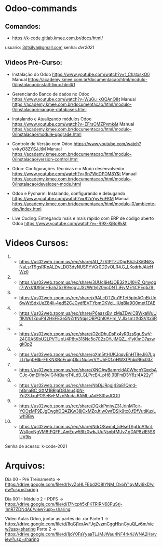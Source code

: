 # Odoo-commands

## Comandos:
* https://k-code.gitlab.kmee.com.br/docs/html/

usuario: 3dtsilva@gmail.com
senha: *dvr2021*

## Videos Pré-Curso:

* Instalação do Odoo https://www.youtube.com/watch?v=t_ChatxskQ0
Manual https://academy.kmee.com.br/documentacao/html/modulo-0/instalacao/install-linux.html#1

* Gerenciando Banco de dados no Odoo https://www.youtube.com/watch?v=WuGu_kQQAnQ&t
Manual https://academy.kmee.com.br/documentacao/html/modulo-0/instalacao/manage-databases.html
  
* Instalando e Atualizando módulos Odoo https://www.youtube.com/watch?v=EFrsOMZPvmk&t
Manual https://academy.kmee.com.br/documentacao/html/modulo-0/instalacao/module-upgrade.html

* Controle de Versão com Odoo https://www.youtube.com/watch?v=kyO82YSJJtM
Manual https://academy.kmee.com.br/documentacao/html/modulo-0/instalacao/version-control.html

* Odoo: Configurações Técnicas e o Modo desenvolvedor https://www.youtube.com/watch?v=6n7WdDPOM8Y&t
Manual https://academy.kmee.com.br/documentacao/html/modulo-0/instalacao/developer-mode.html

* Odoo e Pycharm: Instalando, configurando e debugando https://www.youtube.com/watch?v=82oYpvEuFKM
Manual https://academy.kmee.com.br/documentacao/html/modulo-0/ambiente-dev/index.html 

* Live Coding: Entregando mais e mais rápido com ERP de código aberto Odoo
https://www.youtube.com/watch?v=-R9X-XjBo8k&t


# Videos Cursos:

1. - https://us02web.zoom.us/rec/share/AU_7zVtPTzUDprBVJrJXi6NiSsNuLsrT9gsRRpALZwLDO3dyNUSPYVCr0DDvOLR4.G_LKodrhJAieHWz0
2. - https://us02web.zoom.us/rec/share/3UUcI9efJOB32XUI0HZ_Qmyogr7iWxk1D95nHEahZ5zR9vogUJSzWn1yl20nqDNT.iFjvME1iCPEq5Z9_
3. - https://us02web.zoom.us/rec/share/x9ALcDTZku1FTet5ptnAGnEkUd6wWtSdxUeZ84ii-4ed52CJCydfEVTYbmDKVci_.lUqBla9O0met1ZAE
4. - https://us02web.zoom.us/rec/share/P6aasxBv_zMaZDwICBWxaWuUflKW61ZpuP42H8FE3e5NZrtNNqjsOBPQhI0AHm_V.JlxsmzXdSVltxSRU
5. - https://us02web.zoom.us/rec/share/O2dDhuDsFx4yR3zsSguSwV-24C0A59bU2LPVTUpU4P8ty315Nc5o702zOYJjMQZ_.rFyKlmC7axwgkBp2
6. - https://us02web.zoom.us/rec/share/gXm5ttHUKJqqvEnHT9eJi67LpzLj1ug0HIb-FhKNXBoEruigOlczNucyrVYUhEDf.qHWXfPhbiiR6x03Z
7. - https://us02web.zoom.us/rec/share/XNOAwBamrcIdA0WhcpYQxcbACJc-0mElIfn8vIGiNtBaroT4LdB_GLPrcE4_pH8.9BFmD3Y6zI4A22yT
8. - https://us02web.zoom.us/rec/share/NbDjJRpgj43a81Qmd-hGmaBC_GXM1BRlgD8Unu4j0N-Yq23JxqPOSeByFMznMpda.6AMLuAdESI0wJCD0
9. - https://us02web.zoom.us/rec/share/DQkkPmhyZ31JrinMToir-YOOzMF9EJgEwghDQAZKw38jCxMZqJtlw0wfDSlk9tc8.fDfVutiKuxLwhBBw
10. - https://us02web.zoom.us/rec/share/NdrOSwm4_5lHseTAgDoAfknLWs0ocNgVM8tFQFFLAmEuw5BIz0wbJUuNsnbfMUv7.gDAP8zlE5SSUV9is

Senha de acesso: k-code-2021


# Arquivos:

Dia 00 - Pré Treinamento -> https://drive.google.com/file/d/1yvZoHLFEbd2O8IYNM_DkojY1qyMyi9kD/view?usp=sharing

Dia 001 - Módulo 2 - PDFS -> https://drive.google.com/file/d/17Ncph5xFKTRlRN68PuSrj-1mR7ZDNdA6/view?usp=sharing

Vídeo Aulas Odoo, juntar as partes do .rar
Parte 1 -> https://drive.google.com/file/d/1IqGj1exAvFJgZvzmGggHlsnCyuQI_v6m/view?usp=sharing
Parte 2 -> https://drive.google.com/file/d/1joY0FaYyaaTLJMJWau4NF4rk4JWNA2Ha/view?usp=sharing
